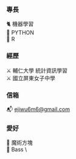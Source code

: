 ### 專長
🐈 機器學習 \
🐖 PYTHON \
🐘 R 

### 經歷
⚔️ 輔仁大學 統計資訊學習 \
⚔️ 國立屏東女子中學 

### 信箱
📬 ejiwu6m6@gmail.com 

### 愛好
🧤 魔術方塊 \
🧤 Bass \
